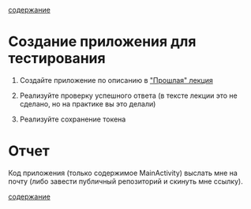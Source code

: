[содержание](../readme.md)

# Создание приложения для тестирования

1. Создайте приложение по описанию в ["Прошлая" лекция](../articles/test-mvp.md)

2. Реализуйте проверку успешного ответа (в тексте лекции это не сделано, но на практике вы это делали)

3. Реализуйте сохранение токена

# Отчет

Код приложения (только содержимое MainActivity) выслать мне на почту (либо завести публичный репозиторий и скинуть мне ссылку).

[содержание](../readme.md)
